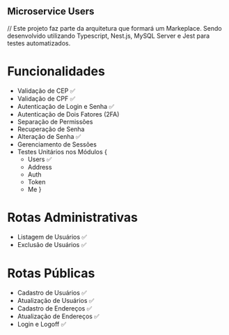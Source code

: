 ## Microservice Users

// Este projeto faz parte da arquitetura que formará um Markeplace. Sendo desenvolvido utilizando Typescript, Nest.js, MySQL Server e Jest para testes automatizados.

# Funcionalidades

- Validação de CEP ✅
- Validação de CPF ✅
- Autenticação de Login e Senha ✅
- Autenticação de Dois Fatores (2FA)
- Separação de Permissões
- Recuperação de Senha
- Alteração de Senha ✅
- Gerenciamento de Sessões
- Testes Unitários nos Módulos {
  - Users ✅
  - Address
  - Auth
  - Token
  - Me
    }

# Rotas Administrativas

- Listagem de Usuários ✅
- Exclusão de Usuários ✅

# Rotas Públicas

- Cadastro de Usuários ✅
- Atualização de Usuários ✅
- Cadastro de Endereços ✅
- Atualização de Endereços ✅
- Login e Logoff ✅
